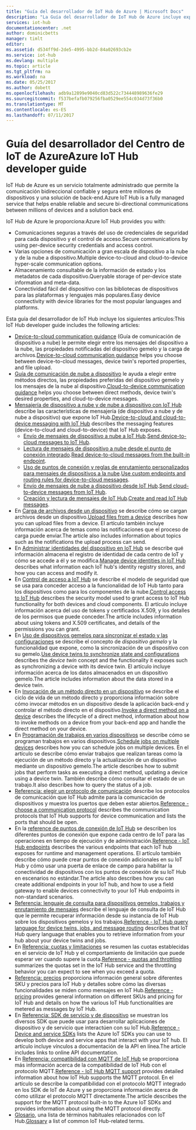 ```yaml
---
title: "Guía del desarrollador de IoT Hub de Azure | Microsoft Docs"
description: "La Guía del desarrollador de IoT Hub de Azure incluye explicaciones sobre los puntos de conexión, la seguridad, el registro de identidad, la administración de dispositivos, los métodos directos, los dispositivos gemelos, las cargas de archivos, los trabajos, el lenguaje de consultas de IoT Hub y la mensajería."
services: iot-hub
documentationcenter: .net
author: dominicbetts
manager: timlt
editor: 
ms.assetid: d534ff9d-2de5-4995-bb2d-84a02693cb2e
ms.service: iot-hub
ms.devlang: multiple
ms.topic: article
ms.tgt_pltfrm: na
ms.workload: na
ms.date: 05/25/2017
ms.author: dobett
ms.openlocfilehash: adb9a12899e9040cd83d522c734448989636fe29
ms.sourcegitcommit: f537befafb079256fba0529ee554c034d73f36b0
ms.translationtype: MT
ms.contentlocale: es-ES
ms.lasthandoff: 07/11/2017
---
```

# <a name="azure-iot-hub-developer-guide"></a><span data-ttu-id="d22bf-103">Guía del desarrollador del Centro de IoT de Azure</span><span class="sxs-lookup"><span data-stu-id="d22bf-103">Azure IoT Hub developer guide</span></span>

<span data-ttu-id="d22bf-104">IoT Hub de Azure es un servicio totalmente administrado que permite la comunicación bidireccional confiable y segura entre millones de dispositivos y una solución de back-end.</span><span class="sxs-lookup"><span data-stu-id="d22bf-104">Azure IoT Hub is a fully managed service that helps enable reliable and secure bi-directional communications between millions of devices and a solution back end.</span></span>

<span data-ttu-id="d22bf-105">IoT Hub de Azure le proporciona:</span><span class="sxs-lookup"><span data-stu-id="d22bf-105">Azure IoT Hub provides you with:</span></span>

* <span data-ttu-id="d22bf-106">Comunicaciones seguras a través del uso de credenciales de seguridad para cada dispositivo y el control de acceso.</span><span class="sxs-lookup"><span data-stu-id="d22bf-106">Secure communications by using per-device security credentials and access control.</span></span>
* <span data-ttu-id="d22bf-107">Varias opciones de comunicación a gran escala de dispositivo a la nube y de la nube a dispositivo.</span><span class="sxs-lookup"><span data-stu-id="d22bf-107">Multiple device-to-cloud and cloud-to-device hyper-scale communication options.</span></span>
* <span data-ttu-id="d22bf-108">Almacenamiento consultable de la información de estado y los metadatos de cada dispositivo.</span><span class="sxs-lookup"><span data-stu-id="d22bf-108">Queryable storage of per-device state information and meta-data.</span></span>
* <span data-ttu-id="d22bf-109">Conectividad fácil del dispositivo con las bibliotecas de dispositivos para las plataformas y lenguajes más populares.</span><span class="sxs-lookup"><span data-stu-id="d22bf-109">Easy device connectivity with device libraries for the most popular languages and platforms.</span></span>

<span data-ttu-id="d22bf-110">Esta guía del desarrollador de IoT Hub incluye los siguientes artículos:</span><span class="sxs-lookup"><span data-stu-id="d22bf-110">This IoT Hub developer guide includes the following articles:</span></span>

* <span data-ttu-id="d22bf-111">[Device-to-cloud communication guidance][lnk-d2c-guidance] (Guía de comunicación de dispositivo a nube) le permite elegir entre los mensajes del dispositivo a la nube, las propiedades notificadas del dispositivo gemelo y la carga de archivos.</span><span class="sxs-lookup"><span data-stu-id="d22bf-111">[Device-to-cloud communication guidance][lnk-d2c-guidance] helps you choose between device-to-cloud messages, device twin's reported properties, and file upload.</span></span>
* <span data-ttu-id="d22bf-112">[Guía de comunicación de nube a dispositivo][lnk-c2d-guidance] le ayuda a elegir entre métodos directos, las propiedades preferidas del dispositivo gemelo y los mensajes de la nube al dispositivo.</span><span class="sxs-lookup"><span data-stu-id="d22bf-112">[Cloud-to-device communication guidance][lnk-c2d-guidance] helps you choose between direct methods, device twin's desired properties, and cloud-to-device messages.</span></span>
* <span data-ttu-id="d22bf-113">[Mensajería de dispositivo a nube y de nube a dispositivo con IoT Hub][devguide-messaging] describe las características de mensajería (de dispositivo a nube y de nube a dispositivo) que expone IoT Hub.</span><span class="sxs-lookup"><span data-stu-id="d22bf-113">[Device-to-cloud and cloud-to-device messaging with IoT Hub][devguide-messaging] describes the messaging features (device-to-cloud and cloud-to-device) that IoT Hub exposes.</span></span>
  * <span data-ttu-id="d22bf-114">[Envío de mensajes de dispositivo a nube a IoT Hub][devguide-messages-d2c].</span><span class="sxs-lookup"><span data-stu-id="d22bf-114">[Send device-to-cloud messages to IoT Hub][devguide-messages-d2c].</span></span>
  * <span data-ttu-id="d22bf-115">[Lectura de mensajes de dispositivo a nube desde el punto de conexión integrado][devguide-builtin].</span><span class="sxs-lookup"><span data-stu-id="d22bf-115">[Read device-to-cloud messages from the built-in endpoint][devguide-builtin].</span></span>
  * <span data-ttu-id="d22bf-116">[Uso de puntos de conexión y reglas de enrutamiento personalizados para mensajes de dispositivos a la nube][devguide-custom].</span><span class="sxs-lookup"><span data-stu-id="d22bf-116">[Use custom endpoints and routing rules for device-to-cloud messages][devguide-custom].</span></span>
  * <span data-ttu-id="d22bf-117">[Envío de mensajes de nube a dispositivo desde IoT Hub][devguide-messages-c2d].</span><span class="sxs-lookup"><span data-stu-id="d22bf-117">[Send cloud-to-device messages from IoT Hub][devguide-messages-c2d].</span></span>
  * <span data-ttu-id="d22bf-118">[Creación y lectura de mensajes de IoT Hub][devguide-format].</span><span class="sxs-lookup"><span data-stu-id="d22bf-118">[Create and read IoT Hub messages][devguide-format].</span></span>
* <span data-ttu-id="d22bf-119">En [Carga de archivos desde un dispositivo][devguide-upload] se describe cómo se cargan archivos desde un dispositivo.</span><span class="sxs-lookup"><span data-stu-id="d22bf-119">[Upload files from a device][devguide-upload] describes how you can upload files from a device.</span></span> <span data-ttu-id="d22bf-120">El artículo también incluye información acerca de temas como las notificaciones que el proceso de carga puede enviar.</span><span class="sxs-lookup"><span data-stu-id="d22bf-120">The article also includes information about topics such as the notifications the upload process can send.</span></span>
* <span data-ttu-id="d22bf-121">En [Administrar identidades del dispositivo en IoT Hub][devguide-identities] se describe qué información almacena el registro de identidad de cada centro de IoT y cómo se accede a él y se modifica.</span><span class="sxs-lookup"><span data-stu-id="d22bf-121">[Manage device identities in IoT Hub][devguide-identities] describes what information each IoT hub's identity registry stores, and how you can access and modify it.</span></span>
* <span data-ttu-id="d22bf-122">En [Control de acceso a IoT Hub][devguide-security] se describe el modelo de seguridad que se usa para conceder acceso a la funcionalidad de IoT Hub tanto para los dispositivos como para los componentes de la nube.</span><span class="sxs-lookup"><span data-stu-id="d22bf-122">[Control access to IoT Hub][devguide-security] describes the security model used to grant access to IoT Hub functionality for both devices and cloud components.</span></span> <span data-ttu-id="d22bf-123">El artículo incluye información acerca del uso de tokens y certificados X.509, y los detalles de los permisos que puede conceder.</span><span class="sxs-lookup"><span data-stu-id="d22bf-123">The article includes information about using tokens and X.509 certificates, and details of the permissions you can grant.</span></span>
* <span data-ttu-id="d22bf-124">En [Uso de dispositivos gemelos para sincronizar el estado y las configuraciones][devguide-device-twins] se describe el concepto de *dispositivo gemelo* y la funcionalidad que expone, como la sincronización de un dispositivo con su gemelo.</span><span class="sxs-lookup"><span data-stu-id="d22bf-124">[Use device twins to synchronize state and configurations][devguide-device-twins] describes the *device twin* concept and the functionality it exposes such as synchronizing a device with its device twin.</span></span> <span data-ttu-id="d22bf-125">El artículo incluye información acerca de los datos almacenados en un dispositivo gemelo.</span><span class="sxs-lookup"><span data-stu-id="d22bf-125">The article includes information about the data stored in a device twin.</span></span>
* <span data-ttu-id="d22bf-126">En [Invocación de un método directo en un dispositivo][devguide-directmethods] se describe el ciclo de vida de un método directo y proporciona información sobre cómo invocar métodos en un dispositivo desde la aplicación back-end y controlar el método directo en el dispositivo.</span><span class="sxs-lookup"><span data-stu-id="d22bf-126">[Invoke a direct method on a device][devguide-directmethods] describes the lifecycle of a direct method, information about how to invoke methods on a device from your back-end app and handle the direct method on your device.</span></span>
* <span data-ttu-id="d22bf-127">En [Programación de trabajos en varios dispositivos][devguide-jobs] se describe cómo se programan trabajos en varios dispositivos.</span><span class="sxs-lookup"><span data-stu-id="d22bf-127">[Schedule jobs on multiple devices][devguide-jobs] describes how you can schedule jobs on multiple devices.</span></span> <span data-ttu-id="d22bf-128">En el artículo se describe cómo enviar trabajos que realizan tareas como la ejecución de un método directo y la actualización de un dispositivo mediante un dispositivo gemelo.</span><span class="sxs-lookup"><span data-stu-id="d22bf-128">The article describes how to submit jobs that perform tasks as executing a direct method, updating a device using a device twin.</span></span> <span data-ttu-id="d22bf-129">También describe cómo consultar el estado de un trabajo.</span><span class="sxs-lookup"><span data-stu-id="d22bf-129">It also describes how to query the status of a job.</span></span>
* <span data-ttu-id="d22bf-130">[Referencia: elegir un protocolo de comunicación][devguide-protocol] describe los protocolos de comunicación que IoT Hub admite para la comunicación de dispositivos y muestra los puertos que deben estar abiertos.</span><span class="sxs-lookup"><span data-stu-id="d22bf-130">[Reference - choose a communication protocol][devguide-protocol] describes the communication protocols that IoT Hub supports for device communication and lists the ports that should be open.</span></span>
* <span data-ttu-id="d22bf-131">En la [reference de puntos de conexión de IoT Hub][devguide-endpoints] se describen los diferentes puntos de conexión que expone cada centro de IoT para las operaciones en tiempo de ejecución y de administración.</span><span class="sxs-lookup"><span data-stu-id="d22bf-131">[Reference - IoT Hub endpoints][devguide-endpoints] describes the various endpoints that each IoT hub exposes for runtime and management operations.</span></span> <span data-ttu-id="d22bf-132">El artículo también describe cómo puede crear puntos de conexión adicionales en su IoT Hub y cómo usar una puerta de enlace de campo para habilitar la conectividad de dispositivos con los puntos de conexión de su IoT Hub en escenarios no estándar.</span><span class="sxs-lookup"><span data-stu-id="d22bf-132">The article also describes how you can create additional endpoints in your IoT hub, and how to use a field gateway to enable devices connectivity to your IoT Hub endpoints in non-standard scenarios.</span></span>
* <span data-ttu-id="d22bf-133">[Referencia: lenguaje de consulta para dispositivos gemelos, trabajos y enrutamiento de mensajes][devguide-query] describe el lenguaje de consulta de IoT Hub que le permite recuperar información desde su instancia de IoT Hub sobre los dispositivos gemelos y los trabajos.</span><span class="sxs-lookup"><span data-stu-id="d22bf-133">[Reference - IoT Hub query language for device twins, jobs, and message routing][devguide-query] describes that IoT Hub query language that enables you to retrieve information from your hub about your device twins and jobs.</span></span>
* <span data-ttu-id="d22bf-134">En [Referencia: cuotas y limitaciones][devguide-quotas] se resumen las cuotas establecidas en el servicio de IoT Hub y el comportamiento de limitación que puede esperar ver cuando supere la cuota.</span><span class="sxs-lookup"><span data-stu-id="d22bf-134">[Reference - quotas and throttling][devguide-quotas] summarizes the quotas set in the IoT Hub service and the throttling behavior you can expect to see when you exceed a quota.</span></span>
* <span data-ttu-id="d22bf-135">[Referencia: precios][devguide-pricing] proporciona información general sobre diferentes SKU y precios para IoT Hub y detalles sobre cómo las diversas funcionalidades se miden como mensajes en IoT Hub.</span><span class="sxs-lookup"><span data-stu-id="d22bf-135">[Reference - pricing][devguide-pricing] provides general information on different SKUs and pricing for IoT Hub and details on how the various IoT Hub functionalities are metered as messages by IoT Hub.</span></span>
* <span data-ttu-id="d22bf-136">En [Referencia: SDK de servicio y de dispositivo][devguide-sdks] se muestran los diversos SDK que puede usar para desarrollar aplicaciones de dispositivo y de servicio que interactúen con su IoT Hub.</span><span class="sxs-lookup"><span data-stu-id="d22bf-136">[Reference - Device and service SDKs][devguide-sdks] lists the Azure IoT SDKs you can use to develop both device and service apps that interact with your IoT hub.</span></span> <span data-ttu-id="d22bf-137">El artículo incluye vínculos a documentación de la API en línea.</span><span class="sxs-lookup"><span data-stu-id="d22bf-137">The article includes links to online API documentation.</span></span>
* <span data-ttu-id="d22bf-138">En [Referencia: compatibilidad con MQTT de IoT Hub][devguide-mqtt] se proporciona más información acerca de la compatibilidad de IoT Hub con el protocolo MQTT.</span><span class="sxs-lookup"><span data-stu-id="d22bf-138">[Reference - IoT Hub MQTT support][devguide-mqtt] provides detailed information about how IoT Hub supports the MQTT protocol.</span></span> <span data-ttu-id="d22bf-139">En el artículo se describe la compatibilidad con el protocolo MQTT integrado en los SDK de IoT de Azure y se proporciona información acerca de cómo utilizar el protocolo MQTT directamente.</span><span class="sxs-lookup"><span data-stu-id="d22bf-139">The article describes the support for the MQTT protocol built-in to the Azure IoT SDKs and provides information about using the MQTT protocol directly.</span></span>
* <span data-ttu-id="d22bf-140">[Glosario][devguide-glossary], una lista de términos habituales relacionados con IoT Hub.</span><span class="sxs-lookup"><span data-stu-id="d22bf-140">[Glossary][devguide-glossary] a list of common IoT Hub-related terms.</span></span>

[devguide-messaging]: iot-hub-devguide-messaging.md
[devguide-upload]: iot-hub-devguide-file-upload.md
[devguide-identities]: iot-hub-devguide-identity-registry.md
[devguide-security]: iot-hub-devguide-security.md
[devguide-device-twins]: iot-hub-devguide-device-twins.md
[devguide-directmethods]: iot-hub-devguide-direct-methods.md
[devguide-jobs]: iot-hub-devguide-jobs.md
[devguide-endpoints]: iot-hub-devguide-endpoints.md
[devguide-quotas]: iot-hub-devguide-quotas-throttling.md
[devguide-query]: iot-hub-devguide-query-language.md
[devguide-sdks]: iot-hub-devguide-sdks.md
[devguide-mqtt]: iot-hub-mqtt-support.md
[devguide-glossary]: iot-hub-devguide-glossary.md
[devguide-pricing]: iot-hub-devguide-pricing.md
[lnk-c2d-guidance]: iot-hub-devguide-c2d-guidance.md
[lnk-d2c-guidance]: iot-hub-devguide-d2c-guidance.md
[devguide-messages-d2c]: iot-hub-devguide-messages-d2c.md
[devguide-builtin]: iot-hub-devguide-messages-read-builtin.md
[devguide-custom]: iot-hub-devguide-messages-read-custom.md
[devguide-messages-c2d]: iot-hub-devguide-messages-c2d.md
[devguide-format]: iot-hub-devguide-messages-construct.md
[devguide-protocol]: iot-hub-devguide-protocols.md
